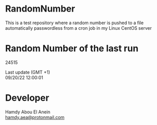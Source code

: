 # RandomNumber    
This is a test repository where a random number is pushed to a file automatically passwordless from a cron job in my Linux CentOS server    
# Random Number of the last run   
24515
      
Last update (GMT +1)    
09/20/22 12:00:01
# Developer    
Hamdy Abou El Anein   
hamdy.aea@protonmail.com
